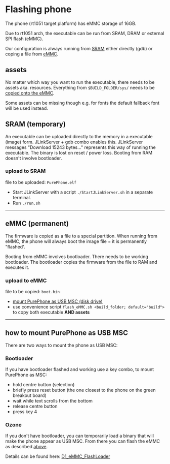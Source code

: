 # Flashing phone

The phone (rt1051 target platform) has eMMC storage of 16GB.

Due to rt1051 arch, the executable can be run from SRAM, DRAM or external SPI flash (eMMC).

Our configuration is always running from [SRAM](#SRAM) either directly (gdb) or coping a file from [eMMC](#eMMC). 

## assets  
No matter which way you want to run the executable, there needs to be assets aka. resources.
Everything from `$BUILD_FOLDER/sys/` needs to be [copied onto the eMMC](#eMMC_upload).

Some assets can be missing though e.g. for fonts the default fallback font will be used instead.  

## SRAM (temporary) <a name="SRAM"></a>
An executable can be uploaded directly to the memory in a executable (image) form.
JLinkServer + gdb combo enables this.
JLinkServer messages "Download 15243 bytes…" represents this way of running the executable.
The binary is lost on reset / power loss. 
Booting from RAM doesn't involve bootloader.

### upload to SRAM
file to be uploaded: `PurePhone.elf`
- Start JLinkServer with a script `./StartJLinkServer.sh` in a separate terminal.
- Run `./run.sh` 

---

## eMMC (permanent) <a name="eMMC"></a>
The firmware is copied as a file to a special partition.
When running from eMMC, the phone will always boot the image file = it is permanently "flashed'.

Booting from eMMC involves bootloader. There needs to be working bootloader. The bootloader copies the firmware from the file to RAM and executes it.

### <a name="eMMC_upload">upload to eMMC</a>
file to be copied: `boot.bin`
- [mount PurePhone as USB MSC (disk drive)](#mount)
- use convenience script `flash_eMMC.sh <build_folder; default="build">` to copy both executable **AND assets**

***

## how to mount PurePhone as USB MSC <a name="mount"></a>
There are two ways to mount the phone as USB MSC:
### Bootloader
If you have bootloader flashed and working use a key combo, to mount PurePhone as MSC:
- hold centre button (selection)
- briefly press reset button (the one closest to the phone on the green breakout board)
- wait while text scrolls from the bottom
- release centre button
- press key 4

### Ozone
If you don't have bootloader, you can temporarily load a binary that will make the phone appear as USB MSC.
From there you can flash the eMMC as described [above](#eMMC_upload).


Details can be found here: [D1_eMMC_FlashLoader](https://github.com/muditacom/D1_eMMC_FlashLoader) 
